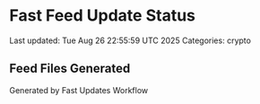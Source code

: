 # Fast Feed Update Status
Last updated: Tue Aug 26 22:55:59 UTC 2025
Categories: crypto

## Feed Files Generated

Generated by Fast Updates Workflow
